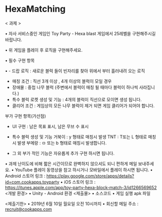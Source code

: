 # HexaMatching

< 과제 >

•	자사 서비스중인 게임인 Toy Party - Hexa blast 게임에서 25레벨을 구현해주시길 바랍니다.

•	위 게임을 플레이 후 로직을 구현해주세요.

•	필수 구현 항목

•	- 드랍 로직 : 새로운 블럭 들이 빈자리를 찾아 위에서 부터 흘러내려 오는 로직 
- 매칭 조건 : 직선 3개 이상 , 4개 이상의 블럭이 모일 경우 
- 장애물 : 중첩 나무 블럭 (주변에서 블럭이 매칭 될 때마다 블럭이 하나씩 사라집니다.) 
- 특수 블럭 로켓 생성 및 기능 : 4개의 블럭이 직선으로 모이면 생성 됩니다. 
- 클리어 조건 : 게임상의 모든 나무 블럭이 제거 되면 게임 클리어가 되어야 합니다. 

부가 구현 항목(가산점) 
- UI 구현 : 남은 목표 표시, 남은 무브 수 표시 
- 특수 블럭 생성 및 기능 
거북이 : y 형태로 매칭시 발생 
TNT : T또는 L 형태로 매칭 시 발생 
부메랑 : ㅁ 또는 b 형태로 매칭시 발생합니다. 

- 그 외 부가 적인 기능은 자유롭게 추가 구현 하시면 됩니다.  


•	과제 난이도에 비해 짧은 시간이므로 완벽하지 않으셔도 되니 편하게 메일 보내주세요.
•	YouTube 플레이 동영상을 참고 하시거나 모바일에서 플레이 하시면 됩니다.
•	Android 스토어 링크 : https://play.google.com/store/apps/details?id=com.cookapps.toyparty
•	iOS 스토어 링크 : https://itunes.apple.com/app/toy-party-hexa-block-match-3/id1266569652
<개발 환경>
•	Unity - Android 환경
<제출물>
•	소스코드
•	게임 실행 apk 파일
 
<제출기한>
•	2019년 6월 10일 월요일 오전 10시까지
•	회신할 메일 주소 : recruit@cookapps.com 
